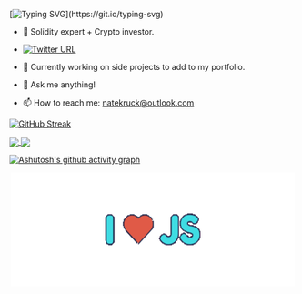 [![Typing SVG](https://readme-typing-svg.herokuapp.com?color=%231BB624&width=450&lines=Please+help!+I'm+trapped+in+my+computer.)](https://git.io/typing-svg)

<!--
**Nate-Kruck/Nate-Kruck** is a ✨ _special_ ✨ repository because its `README.md` (this file) appears on your GitHub profile.
-->
- 🤑  Solidity expert + Crypto investor. 
- [![Twitter URL](https://img.shields.io/twitter/url/https/twitter.com/CryptoKruck.svg?style=social&label=Follow%20%40CryptoKruck)](https://twitter.com/CryptoKruck)

- 🌱  Currently working on side projects to add to my portfolio.
- 💬  Ask me anything!
- 📫  How to reach me: natekruck@outlook.com

[![GitHub Streak](http://github-readme-streak-stats.herokuapp.com?user=Nate-Kruck&theme=dark&date_format=M%20j%5B%2C%20Y%5D&background=000000&ring=40DD34)](https://git.io/streak-stats)

<a href="https://github.com/Nate-Kruck/github-readme-stats">
  <img align="center" src="https://github-readme-stats.vercel.app/api?username=Nate-Kruck&count_private=true&show_icons=true&theme=vision-friendly-dark" />
</a>

<a href="https://github.com/Nate-Kruck/convoychat">
<img align="center" src="https://github-readme-stats.vercel.app/api/top-langs/?username=Nate-Kruck&layout=compact&theme=vision-friendly-dark" />
</a>

[![Ashutosh's github activity graph](https://activity-graph.herokuapp.com/graph?username=Nate-Kruck&theme=react-dark)](https://github.com/Nate-Kruck/github-readme-activity-graph)

<p align="center">
<img width="500" height="200" src="https://github.com/Nate-Kruck/Nate-Kruck/blob/main/images/ILoveJStransparent.png">
</p>
